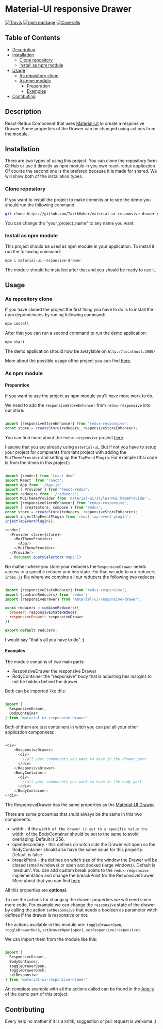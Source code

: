 # Material-UI responsive Drawer

[![Travis][build-badge]][build]
[![npm package][npm-badge]][npm]
[![Coveralls][coveralls-badge]][coveralls]

## Table of Contents

- [Description](#description)
- [Installation](#instalaltion)
  - [Clone repository](#clone-repository)
  - [Install as npm module](#install-as-npm-module)
- [Usage](#usage)
  - [As repository clone](#as-repository-clone)
  - [As npm module](#as-npm-module)
    - [Preparation](#preparation)
    - [Examples](#examples)
- [Contibuting](#contibuting)


## Description

React-Redux Component that uses [Material-UI](http://www.material-ui.com/) to create a responsive Drawer.
Some properties of the Drawer can be changed using actions from the module.

## Installation

There are two types of using this project. You can clone the repository form GitHub or use it directly as npm module in you own react-redux application. Of course the second one is the prefered because it is made for shared. We will show both of the installation types.

### Clone repository

If you want to install the project to make commits or to see the demo you should run the following command:

```bash
git clone https://github.com/TarikHuber/material-ui-responsive-drawer your_project_name
```

You can change the "your_project_name" to any name you want.

### Install as npm module

This project should be used as npm module in your application. To install it run the following command:

```bash
npm i material-ui-responsive-drawer
```

The module should be installed after that and you should be ready to use it.



## Usage

### As repository clone

If you have cloned the project the first thing you have to do is to install the npm dependencies by runing following command:

```bash
npm install
```

After that you can run a second command to run the demo application:

```bash
npm start
```

The demo application should now be awaylable on `http://localhost:3000/`

More about the possible usage ofthe project you can find [here](https://github.com/insin/nwb/blob/master/docs/guides/ReactComponents.md).


### As npm module

#### Preparation

If you want to use the project as npm module you'll have more work to do.

We need to add the `responsiveStoreEnhancer` from `redux-responsive` into our store:

```js

import {responsiveStoreEnhancer} from 'redux-responsive';
const store = createStore(reducers, responsiveStoreEnhancer);

```

You can find more about the `redux-responsive` project [here](https://github.com/AlecAivazis/redux-responsive).

I asume that you are already using `material-ui`. But if not you have to setup your project for compnents from taht project with adding the `MuiThemeProvider` and setting up the `TapEventPlugin`. For example (thsi code is from the dmeo in this project):

```js

import {render} from 'react-dom'
import React  from 'react';
import App from './App.js'
import { Provider } from 'react-redux';
import reducers from './reducers';
import MuiThemeProvider from 'material-ui/styles/MuiThemeProvider';
import {responsiveStoreEnhancer} from 'redux-responsive';
import { createStore, compose } from 'redux';
const store = createStore(reducers, responsiveStoreEnhancer);
import injectTapEventPlugin from 'react-tap-event-plugin';
injectTapEventPlugin();

render(
  <Provider store={store}>
    <MuiThemeProvider>
      <App/>
    </MuiThemeProvider>
  </Provider>
  , document.querySelector('#app'))

```

No mather where you store your reducers the `ResponsiveDrawer` needs access to a specific reducer and hes state. For that we add to our reducers `index.js` file where we compine all our reducers the following two reduces:

```js

import {responsiveStateReducer} from 'redux-responsive';
import {combineReducers} from 'redux';
import {responsiveDrawer} from 'material-ui-responsive-drawer';

const reducers = combineReducers({
  browser: responsiveStateReducer,
  responsiveDrawer: responsiveDrawer
})

export default reducers;

```

I would say "that's all you have to do" ;)


#### Examples

The module contains of two main parts:
* ResponsiveDrawer the responsive Drawer
* BodyContainer the "responsive" body that is adjusting hes margins to not be hidden behind the drawer

Both can be imported like this:

```js

import {
  ResponsiveDrawer,
  BodyContainer
} from 'material-ui-responsive-drawer'

```

Both of them are just containers in witch you can put all your other application componnets:

```js

<div>
    <ResponsiveDrawer>
      <div>
        //all your componnets you want to have in the drawer part
      </div>
    </ResponsiveDrawer>
    <BodyContainer>
      <div>
        //all your componnets you want to have in the body part
      </div>
    </BodyContainer>
</div>

```

The ResponsiveDrawer has the same properties as the [Material-UI Drawer](http://www.material-ui.com/#/components/drawer).

There are some properties that shuld always be the same in this two components:
* width - if the `width of the draver is set to a specific value the `width` of the BodyContainer should be set to the same to avoid overlaping. Default is 256.
* openSecondary - this defines on witch side the Drawer will open so the BodyContainer should also have the same value for this property. Default is false.
* breackPoint - ths defines on witch size of the window the Drawer will be closed (small windows) or open and docked (large windows). Default is 'medium'. You can add custom break points to the `redux-responsive` implementation and change the breackPoint for the ResponsiveDrawer. More about that you can find [here](https://github.com/AlecAivazis/redux-responsive#using-custom-breakpoints)

All this properties are **optional**.

To use the actions for changing the drawer properties we will need some more code. For example we can change the `responsive` state of the drawer by calling the action `setResponsive` that needs a boolean as parameter witch defines if the drawer is responsive or not.

The actions available in this module are: `toggleDrawerOpen`, `toggleDrawerDock`, `setDrawerOpen(open)`, `setResponsive(responsive)`.

We can import them from the module like this:

```js

import {
  ResponsiveDrawer,
  BodyContainer,
  toggleDrawerOpen,
  toggleDrawerDock,
  setResponsive
} from 'material-ui-responsive-drawer'

```

An complete example with all the actions called can be found in the [App.js](https://github.com/TarikHuber/material-ui-responsive-drawer/blob/master/demo/src/App.js) of the demo part of this project.


## Contributing

Every help no mather if it is a kritik, suggestion or pull request is welkome :)



[build-badge]: https://img.shields.io/travis/TarikHuber/material-ui-responsive-drawer/master.png?style=flat-square
[build]: https://travis-ci.org/TarikHuber/material-ui-responsive-drawer?branch=master

[npm-badge]: https://img.shields.io/npm/v/npm-package.png?style=flat-square
[npm]: https://www.npmjs.org/package/material-ui-responsive-drawer

[coveralls-badge]: https://img.shields.io/coveralls/TarikHuber/material-ui-responsive-drawer/master.png?style=flat-square
[coveralls]: https://coveralls.io/github/TarikHuber/material-ui-responsive-drawer?branch=master
